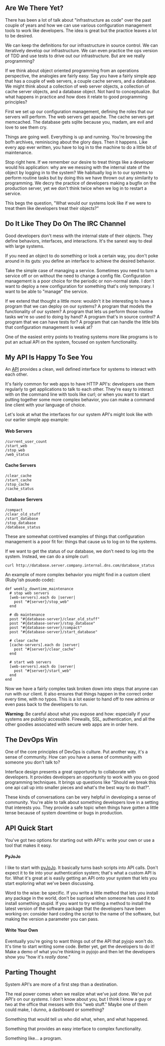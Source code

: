 ## Are We There Yet?

There has been a lot of talk about "infrastructure as code" over the past couple of years and how we can use various configuration management tools to work like developers.  The idea is great but the practice leaves a lot to be desired.

We can keep the definitions for our infrastructure in source control.  We can iteratively develop our infrastructure.  We can even practice the ops version of TDD and use tests to drive out our infrastructure.  But are we really programming?

If we think about object oriented programming from an operations perspective, the analogies are fairly easy.  Say you have a fairly simple app that has a couple of web servers, a couple cache servers, and a database.  We might think about a collection of web server objects, a collection of cache server objects, and a database object.  Not hard to conceptualize.  But what happens in practice and how does it relate to good programming principles?

First we set up our configuration management, defining the roles that our servers will perform.  The web servers get apache.  The cache servers get memcached.  The database gets sqlite because you, madam, are evil and love to see them cry.

Things are going well.  Everything is up and running.  You're browsing the bofh archives, reminiscing about the glory days.  Then it happens.  Like every app ever written, you have to log in to the machine to do a little bit of maintenance.

Stop right here.  If we remember our desire to treat things like a developer would his application: why are we messing with the internal state of the object by logging in to the system?  We habitually log in to our systems to perform routine tasks but by doing this we have thrown out any similarity to programming.  We decry the practice of developers making a bugfix on the production server, yet we don't think twice when we log in to restart a service.

This begs the question, "What would our systems look like if we were to treat them like developers treat their objects?"


## Do It Like They Do On The IRC Channel

Good developers don't mess with the internal state of their objects.  They define behaviors, interfaces, and interactions.  It's the sanest way to deal with large systems.

If you need an object to do something or look a certain way, you don't poke around in its guts: you define an interface to achieve the desired behavior.

Take the simple case of managing a service.  Sometimes you need to turn a service off or on without the need to change a config file.  Configuration management is a poor choice for the periodic or non-normal state.  I don't want to deploy a new configuration for something that's only temporary.  I want to be able to "manage" the service.

If we extend that thought a little more: wouldn't it be interesting to have a program that we can deploy on our systems?  A program that models the functionality of our system?  A program that lets us perform those routine tasks we're so used to doing by hand?  A program that's in source control?  A program that we can have tests for?  A program that can handle the little bits that configuration management is weak at?

One of the easiest entry points to treating systems more like programs is to put an actual API on the system, focused on system functionality.


## My API Is Happy To See You

An [API](http://en.wikipedia.org/wiki/Application_programming_interface) provides a clean, well defined interface for systems to interact with each other.

It's fairly common for web apps to have HTTP API's: developers use them regularly to get applications to talk to each other.  They're easy to interact with on the command line with tools like curl; or when you want to start putting together some more complex behavior, you can make a command line client with your language of choice.

Let's look at what the interfaces for our system API's might look like with our earlier simple app example:

#### Web Servers
```
/current_user_count
/start_web
/stop_web
/web_status
```

#### Cache Servers
```
/clear_cache
/start_cache
/stop_cache
/cache_status
```

#### Database Servers
```
/compact
/clear_old_stuff
/start_database
/stop_database
/database_status
```

These are somewhat contrived examples of things that configuration management is a poor fit for: things that cause us to log on to the systems.

If we want to get the status of our database, we don't need to log into the system.  Instead, we can do a simple curl:

```
curl http://database.server.company.internal.dns.com/database_status
```

An example of more complex behavior you might find in a custom client (Ruby'ish psuedo code):

```
def weekly_downtime_maintenance
  # stop web servers
  [web-servers].each do |server|
    post "#{server}/stop_web"
  end

  # db maintenance
  post "#{database-server}/clear_old_stuff"
  post "#{database-server}/stop_database"
  post "#{database-server}/compact"
  post "#{database-server}/start_database"

  # clear cache
  [cache-servers].each do |server|
    post "#{server}/clear_cache"
  end

  # start web servers
  [web-servers].each do |server|
    post "#{server}/start_web"
  end
end
```

Now we have a fairly complex task broken down into steps that anyone can run with our client.  It also ensures that things happen in the correct order every time, with no typos.  This is a lot easier to hand off to new admins or even pass back to the developers to run.

**Warning:**  Be careful about what you expose and how: especially if your systems are publicly accessible.  Firewalls, SSL, authentication, and all the other goodies associated with secure web apps are in order here.

## The DevOps Win

One of the core principles of DevOps is culture.  Put another way, it's a sense of community.  How can you have a sense of community with someone you don't talk to?

Interface design presents a great opportunity to collaborate with developers.  It provides developers an opportunity to work with you on good programming techniques.  It brings up questions like "Should we break this one api call up into smaller pieces and what's the best way to do that?".

These kinds of conversations can be very helpful in developing a sense of community.  You're able to talk about something developers love in a setting that interests you.  They provide a safe topic when things have gotten a little tense because of system downtime or bugs in production.


## API Quick Start

You've got two options for starting out with API's: write your own or use a tool that makes it easy.


#### PyJoJo

I like to start with [pyJoJo](https://github.com/atarola/pyjojo).  It basically turns bash scripts into API calls.  Don't expect it to tie into your authentication system; that's what a custom API is for.  What it's great at is easily getting an API onto your system that lets you start exploring what we've been discussing.

Word to the wise: be specific.  If you write a little method that lets you install any package in the world, don't be suprised when someone has used it to install something stupid.  If you want to try writing a method to install the latest version of the software package that the developers have been working on: consider hard coding the script to the name of the software, but making the version a parameter you can pass.


#### Write Your Own

Eventually you're going to want things out of the API that pyjojo won't do.  It's time to start writing some code.  Better yet, get the developers to do it!  Make a demo of what you're thinking in pyjojo and then let the developers show you "how it's *really* done."


## Parting Thought

System API's are more of a first step than a destination.

The real power comes when we realize what we've just done.  We've put *API's* on our *systems*.  I don't know about you, but I think I know a guy or two at the office that messes with this "web stuff."  Maybe one of them could make, I dunno, a dashboard or something?

Something that would tell us who did what, when, and what happened.

Something that provides an easy interface to complex functionality.

Something like... a program.
